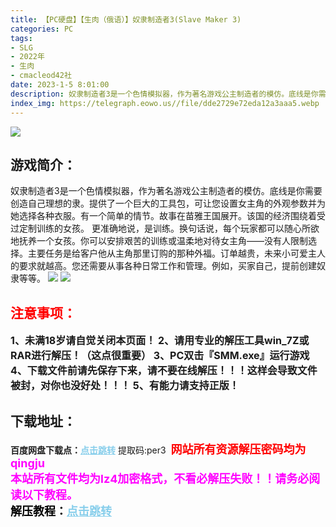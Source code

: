 ```yaml
---
title: 【PC硬盘】【生肉（俄语）】奴隶制造者3(Slave Maker 3)
categories: PC
tags:
- SLG
- 2022年
- 生肉
- cmacleod42社
date: 2023-1-5 8:01:00
description: 奴隶制造者3是一个色情模拟器，作为著名游戏公主制造者的模仿。底线是你需要创造自己理想的隶。提供了一个巨大的工具包，可让您设置女主角的外观参数并为她选择各种衣服。有一个简单的情节。故事在苗雅王国展开。该国的经济围绕着受过定制训练的女孩。
index_img: https://telegraph.eowo.us//file/dde2729e72eda12a3aaa5.webp
---
```

![](https://telegraph.eowo.us//file/dde2729e72eda12a3aaa5.webp)
## 游戏简介：
奴隶制造者3是一个色情模拟器，作为著名游戏公主制造者的模仿。底线是你需要创造自己理想的隶。提供了一个巨大的工具包，可让您设置女主角的外观参数并为她选择各种衣服。有一个简单的情节。故事在苗雅王国展开。该国的经济围绕着受过定制训练的女孩。
更准确地说，是训练。换句话说，每个玩家都可以随心所欲地抚养一个女孩。你可以安排艰苦的训练或温柔地对待女主角——没有人限制选择。主要任务是给客户他从主角那里订购的那种外福。订单越贵，未来小可爱主人的要求就越高。您还需要从事各种日常工作和管理。例如，买家自己，提前创建奴隶等等。
![](https://telegraph.eowo.us//file/d42930f3e8fd47ea69153.webp)
![](https://telegraph.eowo.us//file/bc42711388fc591499e36.webp)




## <font color=#FF0000 >注意事项：</font>
<font size=3><b>1、未满18岁请自觉关闭本页面！
2、请用专业的解压工具win_7Z或RAR进行解压！（这点很重要）
3、PC双击『SMM.exe』运行游戏
4、下载文件前请先保存下来，请不要在线解压！！！这样会导致文件被封，对你也没好处！！！
5、有能力请支持正版！</b></font>

## 下载地址：
<b>百度网盘下载点：</b><a href="https://pan.baidu.com/s/1CkJGvx3LzQ3DWASzS6e5UA?pwd=per3" style="color: #87CEEB;"><b>点击跳转</b></a> 提取码:per3
<a style="padding: 0" href="https://post.qingju.org/AD/"><img style="max-width:100%" src="https://img.acgus.top/i/2024/07/478f689b8021d8d499ab43d21acf137a.gif" alt=""></a>
<b><font color=#FF0000 size=4>网站所有资源解压密码均为</b></font><b><font color=#FF00FF size=4>qingju</font><font color=#FF0000 ></font></b><br><b><font color=#FF00FF size=4>本站所有文件均为lz4加密格式，不看必解压失败！！请务必阅读以下教程。</b></font><br><b><font color=#000 size=4>解压教程：</b><a href="https://post.qingju.org/tutorial/000/" style="color: #87CEEB;"><b>点击跳转</b></a>